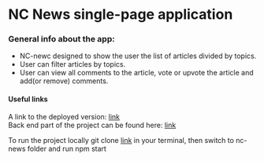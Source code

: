 <h1>NC News single-page application</h1>

<h3>General info about the app:</h3>
<ul>
<li>NC-newc designed to show the user the list of articles divided by topics.</li>
<li>User can filter articles by topics.</li>
<li>User can view all comments to the article, vote or upvote the article and add(or remove) comments.</li>
</ul>

<h4>Useful links</h4>
A link to the deployed version: <a href="https://ostroumova-nc-news.netlify.app">link</a> <br>
Back end part of the project can be found here:  <a href="https://github.com/ostroumova/be-nc-news-public">link</a> <br>

<p>To run the project locally git clone <a href="https://github.com/ostroumova/nc-news">link</a> in your terminal, then switch to nc-news folder and run npm start</p>
